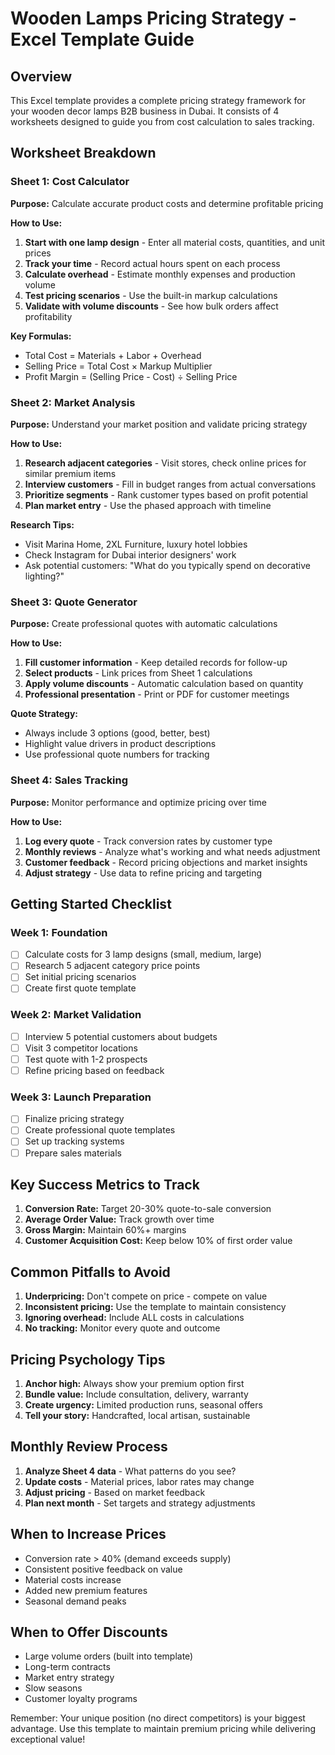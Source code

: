 # Wooden Lamps Pricing Strategy - Excel Template Guide

## Overview
This Excel template provides a complete pricing strategy framework for your wooden decor lamps B2B business in Dubai. It consists of 4 worksheets designed to guide you from cost calculation to sales tracking.

## Worksheet Breakdown

### Sheet 1: Cost Calculator
**Purpose:** Calculate accurate product costs and determine profitable pricing

**How to Use:**
1. **Start with one lamp design** - Enter all material costs, quantities, and unit prices
2. **Track your time** - Record actual hours spent on each process
3. **Calculate overhead** - Estimate monthly expenses and production volume
4. **Test pricing scenarios** - Use the built-in markup calculations
5. **Validate with volume discounts** - See how bulk orders affect profitability

**Key Formulas:**
- Total Cost = Materials + Labor + Overhead
- Selling Price = Total Cost × Markup Multiplier
- Profit Margin = (Selling Price - Cost) ÷ Selling Price

### Sheet 2: Market Analysis
**Purpose:** Understand your market position and validate pricing strategy

**How to Use:**
1. **Research adjacent categories** - Visit stores, check online prices for similar premium items
2. **Interview customers** - Fill in budget ranges from actual conversations
3. **Prioritize segments** - Rank customer types based on profit potential
4. **Plan market entry** - Use the phased approach with timeline

**Research Tips:**
- Visit Marina Home, 2XL Furniture, luxury hotel lobbies
- Check Instagram for Dubai interior designers' work
- Ask potential customers: "What do you typically spend on decorative lighting?"

### Sheet 3: Quote Generator
**Purpose:** Create professional quotes with automatic calculations

**How to Use:**
1. **Fill customer information** - Keep detailed records for follow-up
2. **Select products** - Link prices from Sheet 1 calculations
3. **Apply volume discounts** - Automatic calculation based on quantity
4. **Professional presentation** - Print or PDF for customer meetings

**Quote Strategy:**
- Always include 3 options (good, better, best)
- Highlight value drivers in product descriptions
- Use professional quote numbers for tracking

### Sheet 4: Sales Tracking
**Purpose:** Monitor performance and optimize pricing over time

**How to Use:**
1. **Log every quote** - Track conversion rates by customer type
2. **Monthly reviews** - Analyze what's working and what needs adjustment
3. **Customer feedback** - Record pricing objections and market insights
4. **Adjust strategy** - Use data to refine pricing and targeting

## Getting Started Checklist

### Week 1: Foundation
- [ ] Calculate costs for 3 lamp designs (small, medium, large)
- [ ] Research 5 adjacent category price points
- [ ] Set initial pricing scenarios
- [ ] Create first quote template

### Week 2: Market Validation
- [ ] Interview 5 potential customers about budgets
- [ ] Visit 3 competitor locations
- [ ] Test quote with 1-2 prospects
- [ ] Refine pricing based on feedback

### Week 3: Launch Preparation
- [ ] Finalize pricing strategy
- [ ] Create professional quote templates
- [ ] Set up tracking systems
- [ ] Prepare sales materials

## Key Success Metrics to Track

1. **Conversion Rate:** Target 20-30% quote-to-sale conversion
2. **Average Order Value:** Track growth over time
3. **Gross Margin:** Maintain 60%+ margins
4. **Customer Acquisition Cost:** Keep below 10% of first order value

## Common Pitfalls to Avoid

1. **Underpricing:** Don't compete on price - compete on value
2. **Inconsistent pricing:** Use the template to maintain consistency
3. **Ignoring overhead:** Include ALL costs in calculations
4. **No tracking:** Monitor every quote and outcome

## Pricing Psychology Tips

1. **Anchor high:** Always show your premium option first
2. **Bundle value:** Include consultation, delivery, warranty
3. **Create urgency:** Limited production runs, seasonal offers
4. **Tell your story:** Handcrafted, local artisan, sustainable

## Monthly Review Process

1. **Analyze Sheet 4 data** - What patterns do you see?
2. **Update costs** - Material prices, labor rates may change
3. **Adjust pricing** - Based on market feedback
4. **Plan next month** - Set targets and strategy adjustments

## When to Increase Prices

- Conversion rate > 40% (demand exceeds supply)
- Consistent positive feedback on value
- Material costs increase
- Added new premium features
- Seasonal demand peaks

## When to Offer Discounts

- Large volume orders (built into template)
- Long-term contracts
- Market entry strategy
- Slow seasons
- Customer loyalty programs

Remember: Your unique position (no direct competitors) is your biggest advantage. Use this template to maintain premium pricing while delivering exceptional value!